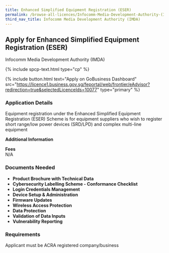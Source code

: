 ```yaml
---
title: Enhanced Simplified Equipment Registration (ESER)
permalink: /browse-all-licences/Infocomm-Media-Development-Authority-(IMDA)/Enhanced-Simplified-Equipment-Registration-(ESER)
third_nav_title: Infocomm Media Development Authority (IMDA)
---
```


## Apply for Enhanced Simplified Equipment Registration (ESER)

Infocomm Media Development Authority (IMDA)

{% include spcp-text.html type="cp" %}

{% include button.html text="Apply on GoBusiness Dashboard" src="https://licence1.business.gov.sg/feportal/web/frontier/eAdvisor?redirection=true&selectedLicenceIds=10077" type="primary" %}

### Application Details

<p>Equipment registration under the Enhanced Simplified Equipment Registration (ESER) Scheme is for equipment suppliers who wish to register short range/low power devices (SRD/LPD) and complex multi-line equipment</p>

**Additional Information**

<p><strong>Fees</strong><br />N/A</p>

### Documents Needed

<ul>
 <li><strong>Product Brochure with Technical Data</strong></li>
 <li><strong>Cybersecurity Labelling Scheme - Conformance Checklist</strong></li>
 <li><strong>Login Credentials Management</strong></li>
 <li><strong>Device Setup & Administration</strong></li>
 <li><strong>Firmware Updates</strong></li>
 <li><strong>Wireless Access Protection</strong></li>
 <li><strong>Data Protection</strong></li>
 <li><strong>Validation of Data Inputs</strong></li>
 <li><strong>Vulnerability Reporting</strong></li>
 </ul>

### Requirements

Applicant must be ACRA registered company/business

